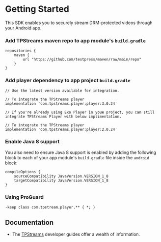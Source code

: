# Getting Started
This SDK enables you to securely stream DRM-protected videos through your Android app.

### Add TPStreams maven repo to app module's `build.gradle`

```
repositories {
    maven {
        url "https://github.com/testpress/maven/raw/main/repo"
    }
}
```

### Add player dependency to app project `build.gradle`

```
// Use the latest version available for integration.

// To integrate the TPStreams player
implementation 'com.tpstreams.player:player:3.0.24'

// If you're already using Exo Player in youe project, you can still integrate TPStreams Player with below implimentation.

// To integrate the TPStreams player
implementation 'com.tpstreams.player:player:2.0.24'
```

### Enable Java 8 support

You also need to ensure Java 8 support is enabled by adding the following block to each of your app module's `build.gradle` file inside the `android` block:

```
compileOptions {
    sourceCompatibility JavaVersion.VERSION_1_8
    targetCompatibility JavaVersion.VERSION_1_8
}
```

### Using ProGuard

```
-keep class com.tpstream.player.** { *; }
```

## Documentation
* The [TPStreams] developer guides offer a wealth of information.

[TPStreams]: https://developer.tpstreams.com/docs/mobile-sdk/android-native-sdk/getting-started